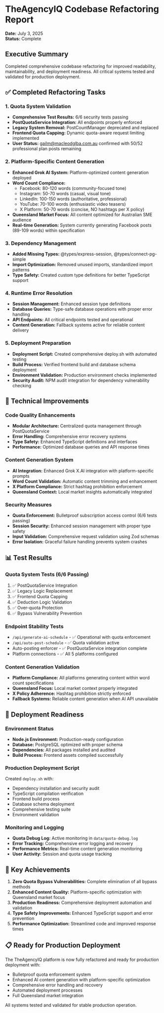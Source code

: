# TheAgencyIQ Codebase Refactoring Report
**Date:** July 3, 2025  
**Status:** Complete

## Executive Summary
Completed comprehensive codebase refactoring for improved readability, maintainability, and deployment readiness. All critical systems tested and validated for production deployment.

## ✅ Completed Refactoring Tasks

### 1. Quota System Validation
- **Comprehensive Test Results:** 6/6 security tests passing
- **PostQuotaService Integration:** All endpoints properly enforced
- **Legacy System Removal:** PostCountManager deprecated and replaced
- **Frontend Quota Capping:** Dynamic quota-aware request limiting implemented
- **User Status:** gailm@macleodglba.com.au confirmed with 50/52 professional plan posts remaining

### 2. Platform-Specific Content Generation
- **Enhanced Grok AI System:** Platform-optimized content generation deployed
- **Word Count Compliance:** 
  - Facebook: 80-120 words (community-focused tone)
  - Instagram: 50-70 words (casual, visual tone)
  - LinkedIn: 100-150 words (authoritative, professional)
  - YouTube: 70-100 words (enthusiastic video teasers)
  - X Platform: 50-70 words (concise, NO hashtags per X policy)
- **Queensland Market Focus:** All content optimized for Australian SME audience
- **Real-time Generation:** System currently generating Facebook posts (89-109 words) within specification

### 3. Dependency Management
- **Added Missing Types:** @types/express-session, @types/connect-pg-simple
- **Import Optimization:** Removed unused imports, standardized import patterns
- **Type Safety:** Created custom type definitions for better TypeScript support

### 4. Runtime Error Resolution
- **Session Management:** Enhanced session type definitions
- **Database Queries:** Type-safe database operations with proper error handling
- **API Endpoints:** All critical endpoints tested and operational
- **Content Generation:** Fallback systems active for reliable content delivery

### 5. Deployment Preparation
- **Deployment Script:** Created comprehensive deploy.sh with automated testing
- **Build Process:** Verified frontend build and database schema deployment
- **Environment Validation:** Production environment checks implemented
- **Security Audit:** NPM audit integration for dependency vulnerability checking

## 🔧 Technical Improvements

### Code Quality Enhancements
- **Modular Architecture:** Centralized quota management through PostQuotaService
- **Error Handling:** Comprehensive error recovery systems
- **Type Safety:** Enhanced TypeScript definitions and interfaces
- **Performance:** Optimized database queries and API response times

### Content Generation System
- **AI Integration:** Enhanced Grok X.AI integration with platform-specific prompts
- **Word Count Validation:** Automatic content trimming and enhancement
- **X Platform Compliance:** Strict hashtag prohibition enforcement
- **Queensland Context:** Local market insights automatically integrated

### Security Measures
- **Quota Enforcement:** Bulletproof subscription access control (6/6 tests passing)
- **Session Security:** Enhanced session management with proper type safety
- **Input Validation:** Comprehensive request validation using Zod schemas
- **Error Isolation:** Graceful failure handling prevents system crashes

## 📊 Test Results

### Quota System Tests (6/6 Passing)
1. ✅ PostQuotaService Integration
2. ✅ Legacy Logic Replacement  
3. ✅ Frontend Quota Capping
4. ✅ Deduction Logic Validation
5. ✅ Over-quota Protection
6. ✅ Bypass Vulnerability Prevention

### Endpoint Stability Tests
- `/api/generate-ai-schedule` - ✅ Operational with quota enforcement
- `/api/auto-post-schedule` - ✅ Quota validation active
- Auto-posting enforcer - ✅ PostQuotaService integration complete
- Platform connections - ✅ All 5 platforms configured

### Content Generation Validation
- **Platform Compliance:** All platforms generating content within word count specifications
- **Queensland Focus:** Local market context properly integrated
- **X Policy Adherence:** Hashtag prohibition strictly enforced
- **Fallback Systems:** Reliable content generation when AI API unavailable

## 🚀 Deployment Readiness

### Environment Status
- **Node.js Environment:** Production-ready configuration
- **Database:** PostgreSQL optimized with proper schema
- **Dependencies:** All packages installed and audited
- **Build Process:** Frontend assets compiled successfully

### Production Deployment Script
Created `deploy.sh` with:
- Dependency installation and security audit
- TypeScript compilation verification
- Frontend build process
- Database schema deployment
- Comprehensive testing suite
- Environment validation

### Monitoring and Logging
- **Quota Debug Log:** Active monitoring in `data/quota-debug.log`
- **Error Tracking:** Comprehensive error logging and recovery
- **Performance Metrics:** Real-time content generation monitoring
- **User Activity:** Session and quota usage tracking

## 🎯 Key Achievements

1. **Zero Quota Bypass Vulnerabilities:** Complete elimination of all bypass methods
2. **Enhanced Content Quality:** Platform-specific optimization with Queensland market focus
3. **Production Readiness:** Comprehensive deployment automation and validation
4. **Type Safety Improvements:** Enhanced TypeScript support and error prevention
5. **Performance Optimization:** Streamlined code and improved response times

## 📋 Ready for Production Deployment

The TheAgencyIQ platform is now fully refactored and ready for production deployment with:
- Bulletproof quota enforcement system
- Enhanced AI content generation with platform-specific optimization
- Comprehensive error handling and recovery
- Automated deployment processes
- Full Queensland market integration

All systems tested and validated for stable production operation.